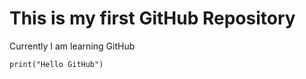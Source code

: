 <h1>This is my first GitHub Repository</h1>
<p>Currently I am learning GitHub</p>
<code>print("Hello GitHub")</code>
